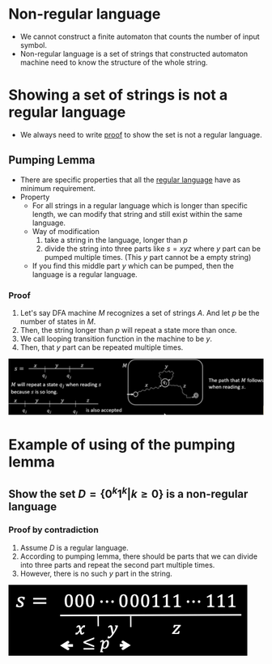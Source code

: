 # Non-regular language
* We cannot construct a finite automaton that counts the number of input symbol.
* Non-regular language is a set of strings that constructed automaton machine need to know the structure of the whole string.

# Showing a set of strings is not a regular language
* We always need to write <u>proof</u> to show the set is not a regular language.

## Pumping Lemma
* There are specific properties that all the <u>regular language</u> have as minimum requirement.
* Property
    * For all strings in a regular language which is longer than specific length, we can modify that string and still exist within the same language.
    * Way of modification
        1. take a string in the language, longer than $p$
        1. divide the string into three parts like $s=xyz$ where $y$ part can be pumped multiple times. (This $y$ part cannot be a empty string)
    * If you find this middle part $y$ which can be pumped, then the language is a regular language.

### Proof
1. Let's say DFA machine $M$ recognizes a set of strings $A$. And let $p$ be the number of states in $M$.
1. Then, the string longer than $p$ will repeat a state more than once.
1. We call looping transition function in the machine to be $y$.
1. Then, that $y$ part can be repeated multiple times.  

![Proof of pumping lemma](/image/Proof%20of%20pumping%20lemma.png)

# Example of using of the pumping lemma
## Show the set $D=\lbrace0^{k}1^{k}|k\geq0\rbrace$ is a non-regular language
### Proof by contradiction
1. Assume $D$ is a regular language.
1. According to pumping lemma, there should be parts that we can divide into three parts and repeat the second part multiple times.
1. However, there is no such $y$ part in the string.

![Example](/image/Example.png)
